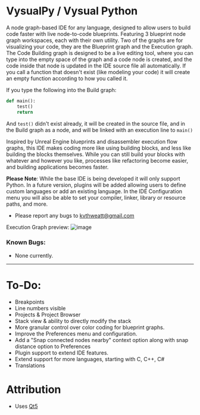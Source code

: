 # VysualPy / Vysual Python
A node graph-based IDE for any language, designed to allow users to build code faster with live node-to-code blueprints.
Featuring 3 blueprint node graph workspaces, each with their own utility. Two of the graphs are for visualizing your code,
they are the Blueprint graph and the Execution graph. The Code Building graph is designed to be a live editing tool,
where you can type into the empty space of the graph and a code node is created, and the code inside that node
is updated in the IDE source file all automatically. If you call a function that doesn't exist (like modeling your code) it
will create an empty function according to how you called it.

If you type the following into the Build graph:

```py
def main():
    test()
    return
```

And `test()` didn't exist already, it will be created in the source file, and in the Build graph as a node, and will be linked
with an execution line to `main()`

Inspired by Unreal Engine blueprints and disassembler execution flow graphs, this IDE makes coding more like using building
blocks, and less like building the blocks themselves. While you can still build your blocks with whatever and however you
like, processes like refactoring become easier, and building applications becomes faster.

**Please Note**: While the base IDE is being developed it will only support Python. In a future version, plugins will
be added allowing users to define custom languages or add an existing language. In the IDE Configuration menu you will
also be able to set your compiler, linker, library or resource paths, and more.

- Please report any bugs to kvthweatt@gmail.com

Execution Graph preview:
![image](https://github.com/user-attachments/assets/ba05022e-b4b6-4e33-b307-3b20803edc59)

### Known Bugs:

- None currently.

--------

# To-Do:
- Breakpoints
- Line numbers visible
- Projects & Project Browser
- Stack view & ability to directly modify the stack
- More granular control over color coding for blueprint graphs.
- Improve the Preferences menu and configuration.
- Add a "Snap connected nodes nearby" context option along with snap distance option to Preferences
- Plugin support to extend IDE features.
- Extend support for more languages, starting with C, C++, C#
- Translations

# Attribution
- Uses [Qt5](https://github.com/qt/qt5)

